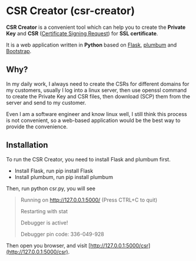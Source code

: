 # CSR Creator (csr-creator)

**CSR Creator** is a convenient tool which can help you to create the **Private Key** and **CSR** ([Certificate Signing Request](https://en.wikipedia.org/wiki/Certificate_signing_request)) for **SSL certificate**.

It is a web application written in **Python** based on [Flask](http://flask.pocoo.org/), [plumbum](https://plumbum.readthedocs.org/) and [Bootstrap](http://getbootstrap.com/).


## Why?

In my daily work, I always need to create the CSRs for different domains for my customers, usually I log into a linux server, then use openssl command to create the Private Key and CSR files, then download (SCP) them from the server and send to my customer.

Even I am a software engineer and know linux well, I still think this process is not convenient, so a web-based application would be the best way to provide the convenience.

## Installation
To run the CSR Creator, you need to install Flask and plumbum first.

* Install Flask, run pip install Flask
* Install plumbum, run pip install plumbum

Then, run python csr.py, you will see
> Running on http://127.0.0.1:5000/ (Press CTRL+C to quit)
>
> Restarting with stat
>
> Debugger is active!
>
> Debugger pin code: 336-049-928

Then open you browser, and visit [http://127.0.0.1:5000/csr](http://127.0.0.1:5000/csr).